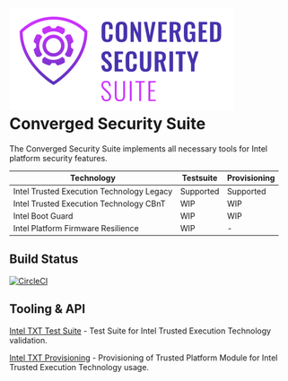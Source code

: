 
![](assets/logo.png) Converged Security Suite
========================

The Converged Security Suite implements all necessary tools for Intel platform security features.

| Technology | Testsuite | Provisioning |
| --- | --- | --- |
| Intel Trusted Execution Technology Legacy | Supported | Supported |
| Intel Trusted Execution Technology CBnT | WIP | WIP |
| Intel Boot Guard | WIP | WIP |
| Intel Platform Firmware Resilience | WIP | - |

Build Status
------------
[![CircleCI](https://circleci.com/gh/9elements/converged-security-suite.svg?style=svg)](https://circleci.com/gh/9elements/converged-security-suite)

Tooling & API
-------------

[Intel TXT Test Suite](cmd/txt-suite) - Test Suite for Intel Trusted Execution Technology validation.

[Intel TXT Provisioning](cmd/txt-prov) - Provisioning of Trusted Platform Module for Intel Trusted Execution Technology usage.

